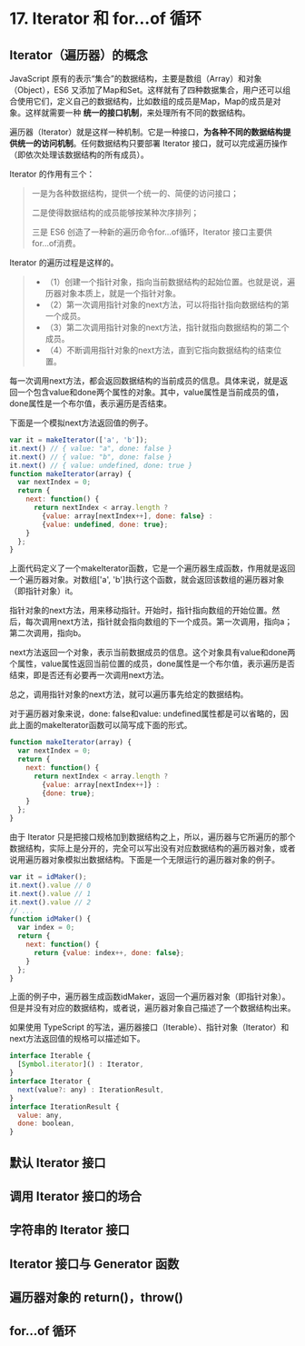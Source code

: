# 17. Iterator 和 for…of 循环

## Iterator（遍历器）的概念
JavaScript 原有的表示“集合”的数据结构，主要是数组（Array）和对象（Object），ES6 又添加了Map和Set。这样就有了四种数据集合，用户还可以组合使用它们，定义自己的数据结构，比如数组的成员是Map，Map的成员是对象。这样就需要一种 __统一的接口机制__，来处理所有不同的数据结构。

遍历器（Iterator）就是这样一种机制。它是一种接口，__为各种不同的数据结构提供统一的访问机制__。任何数据结构只要部署 Iterator 接口，就可以完成遍历操作（即依次处理该数据结构的所有成员）。

Iterator 的作用有三个：
> 一是为各种数据结构，提供一个统一的、简便的访问接口；
>
> 二是使得数据结构的成员能够按某种次序排列；
>
> 三是 ES6 创造了一种新的遍历命令for...of循环，Iterator 接口主要供for...of消费。

Iterator 的遍历过程是这样的。

>- （1）创建一个指针对象，指向当前数据结构的起始位置。也就是说，遍历器对象本质上，就是一个指针对象。
>- （2）第一次调用指针对象的next方法，可以将指针指向数据结构的第一个成员。
>- （3）第二次调用指针对象的next方法，指针就指向数据结构的第二个成员。
>- （4）不断调用指针对象的next方法，直到它指向数据结构的结束位置。

每一次调用next方法，都会返回数据结构的当前成员的信息。具体来说，就是返回一个包含value和done两个属性的对象。其中，value属性是当前成员的值，done属性是一个布尔值，表示遍历是否结束。

下面是一个模拟next方法返回值的例子。

``` js
var it = makeIterator(['a', 'b']);
it.next() // { value: "a", done: false }
it.next() // { value: "b", done: false }
it.next() // { value: undefined, done: true }
function makeIterator(array) {
  var nextIndex = 0;
  return {
    next: function() {
      return nextIndex < array.length ?
        {value: array[nextIndex++], done: false} :
        {value: undefined, done: true};
    }
  };
}
```

上面代码定义了一个makeIterator函数，它是一个遍历器生成函数，作用就是返回一个遍历器对象。对数组['a', 'b']执行这个函数，就会返回该数组的遍历器对象（即指针对象）it。

指针对象的next方法，用来移动指针。开始时，指针指向数组的开始位置。然后，每次调用next方法，指针就会指向数组的下一个成员。第一次调用，指向a；第二次调用，指向b。

next方法返回一个对象，表示当前数据成员的信息。这个对象具有value和done两个属性，value属性返回当前位置的成员，done属性是一个布尔值，表示遍历是否结束，即是否还有必要再一次调用next方法。

总之，调用指针对象的next方法，就可以遍历事先给定的数据结构。

对于遍历器对象来说，done: false和value: undefined属性都是可以省略的，因此上面的makeIterator函数可以简写成下面的形式。

``` js
function makeIterator(array) {
  var nextIndex = 0;
  return {
    next: function() {
      return nextIndex < array.length ?
        {value: array[nextIndex++]} :
        {done: true};
    }
  };
}
```

由于 Iterator 只是把接口规格加到数据结构之上，所以，遍历器与它所遍历的那个数据结构，实际上是分开的，完全可以写出没有对应数据结构的遍历器对象，或者说用遍历器对象模拟出数据结构。下面是一个无限运行的遍历器对象的例子。

``` js
var it = idMaker();
it.next().value // 0
it.next().value // 1
it.next().value // 2
// ...
function idMaker() {
  var index = 0;
  return {
    next: function() {
      return {value: index++, done: false};
    }
  };
}
```

上面的例子中，遍历器生成函数idMaker，返回一个遍历器对象（即指针对象）。但是并没有对应的数据结构，或者说，遍历器对象自己描述了一个数据结构出来。

如果使用 TypeScript 的写法，遍历器接口（Iterable）、指针对象（Iterator）和next方法返回值的规格可以描述如下。

``` js
interface Iterable {
  [Symbol.iterator]() : Iterator,
}
interface Iterator {
  next(value?: any) : IterationResult,
}
interface IterationResult {
  value: any,
  done: boolean,
}
```

## 默认 Iterator 接口

## 调用 Iterator 接口的场合

## 字符串的 Iterator 接口

## Iterator 接口与 Generator 函数

## 遍历器对象的 return()，throw()

## for…of 循环